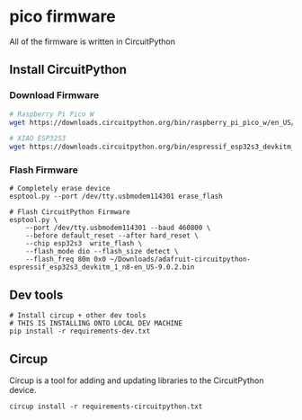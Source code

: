 # pico firmware
All of the firmware is written in CircuitPython

## Install CircuitPython

### Download Firmware
```bash
# Raspberry Pi Pico W
wget https://downloads.circuitpython.org/bin/raspberry_pi_pico_w/en_US/adafruit-circuitpython-raspberry_pi_pico_w-en_US-9.0.2.uf2

# XIAO ESP32S3
wget https://downloads.circuitpython.org/bin/espressif_esp32s3_devkitm_1_n8/en_US/adafruit-circuitpython-espressif_esp32s3_devkitm_1_n8-en_US-9.0.2.bin
```
### Flash Firmware
```
# Completely erase device
esptool.py --port /dev/tty.usbmodem114301 erase_flash

# Flash CircuitPython Firmware
esptool.py \
	--port /dev/tty.usbmodem114301 --baud 460800 \
	--before default_reset --after hard_reset \
	--chip esp32s3  write_flash \
	--flash_mode dio --flash_size detect \
	--flash_freq 80m 0x0 ~/Downloads/adafruit-circuitpython-espressif_esp32s3_devkitm_1_n8-en_US-9.0.2.bin
```

## Dev tools
```
# Install circup + other dev tools
# THIS IS INSTALLING ONTO LOCAL DEV MACHINE
pip install -r requirements-dev.txt
```

## Circup
Circup is a tool for adding and updating libraries to the CircuitPython device.

```
circup install -r requirements-circuitpython.txt
```


